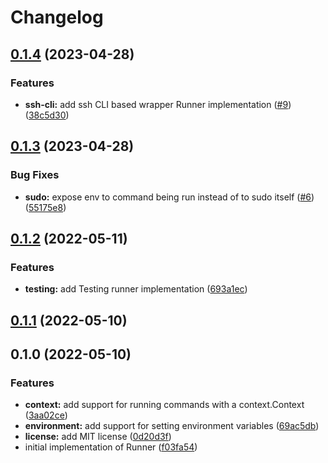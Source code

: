# Changelog

## [0.1.4](https://github.com/krystal/go-runner/compare/v0.1.3...v0.1.4) (2023-04-28)


### Features

* **ssh-cli:** add ssh CLI based wrapper Runner implementation ([#9](https://github.com/krystal/go-runner/issues/9)) ([38c5d30](https://github.com/krystal/go-runner/commit/38c5d3092b83b9a8e407d81a4d04d39ac56bbd42))

## [0.1.3](https://github.com/krystal/go-runner/compare/v0.1.2...v0.1.3) (2023-04-28)


### Bug Fixes

* **sudo:** expose env to command being run instead of to sudo itself ([#6](https://github.com/krystal/go-runner/issues/6)) ([55175e8](https://github.com/krystal/go-runner/commit/55175e8eb044085648bfc5b11fc2264ce2b5d69e))

## [0.1.2](https://github.com/krystal/go-runner/compare/v0.1.1...v0.1.2) (2022-05-11)


### Features

* **testing:** add Testing runner implementation ([693a1ec](https://github.com/krystal/go-runner/commit/693a1ec2ad61f4eb7d4d6add1afa6c86bfa01903))

## [0.1.1](https://github.com/krystal/go-runner/compare/v0.1.0...v0.1.1) (2022-05-10)

## 0.1.0 (2022-05-10)


### Features

* **context:** add support for running commands with a context.Context ([3aa02ce](https://github.com/krystal/go-runner/commit/3aa02ce68a2e080d783e2f8920124d25329b235b))
* **environment:** add support for setting environment variables ([69ac5db](https://github.com/krystal/go-runner/commit/69ac5db04974d14a080062edf8b65b3793884e07))
* **license:** add MIT license ([0d20d3f](https://github.com/krystal/go-runner/commit/0d20d3fc7748b3b0d0a91f15245f1c326f96496a))
* initial implementation of Runner ([f03fa54](https://github.com/krystal/go-runner/commit/f03fa54c2ac7431efac7e90c48d1f5d8fe0e4e59))
